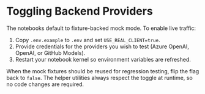 # Toggling Backend Providers

The notebooks default to fixture-backed mock mode. To enable live traffic:

1. Copy `.env.example` to `.env` and set `USE_REAL_CLIENT=true`.
2. Provide credentials for the providers you wish to test (Azure OpenAI, OpenAI, or GitHub Models).
3. Restart your notebook kernel so environment variables are refreshed.

When the mock fixtures should be reused for regression testing, flip the flag back to `false`. The helper utilities always respect the toggle at runtime, so no code changes are required.
